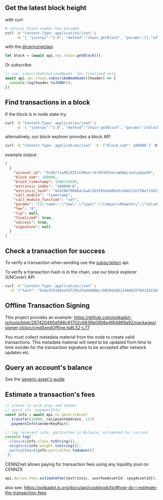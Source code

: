## Get the latest block height
with curl:
```bash
# returns block number hex encoded
curl -H "Content-Type: application/json" \
     -d '{ "jsonrpc":"2.0", "method":"chain_getBlock", "params":[],"id":1 }' http://example.com:9933 | jq .result.block.header.number
```

with the [@cennznet/api](https://www.npmjs.com/package/@cennznet/api):
```javascript
let block = (await api.rpc.chain.getBlock());
```

Or subscribe:
```javascript
// use `subscribeFinalizedHeads` for finalized only
await api.rpc.chain.subscribeNewHeads((header) => {
  console.log(header.toJSON());
})
```

## Find transactions in a block

If the block is in node state try:
```bash
curl -H "Content-Type: application/json" \
     -d '{ "jsonrpc":"2.0", "method":"chain_getBlock", "params":[<block number>],"id":1 }' http://example.com:9933 | jq .result.block.extrinsics
```

alternatively, our block explorer provides a block API
```bash
curl -H "Content-Type: application/json" -d '{"block_num": 100000 }' https://scan-azalea.onfinality.me/api/scan/block | jq .data.extrinsics
```

example output:
```json
[
  {
    "account_id": "5C4hrfjw9DjXZTzV3MwzrrAr9P1MJhSrvWGWqi1eSuyUpnhM",
    "block_num": 100000,
    "block_timestamp": 1586216540,
    "extrinsic_index": "100000-0",
    "extrinsic_hash": "0x0296798d64cba412b3f891b40be9cb0421d2758ef15b5151a7998a4c271702f2",
    "call_module": "timestamp",
    "call_module_function": "set",
    "params": "[{\"name\":\"now\",\"type\":\"Compact<Moment>\",\"value\":1586216540000}]",
    "fee": "0",
    "tip": null,
    "finalized": true,
    "success": true,
    "signature": null
  }
]
```


## Check a transaction for success

To verify a transaction when sending use the [subscription](https://github.com/cennznet/cennznet/wiki/Subscriptions#transaction-subscriptions) api.

To verify a transaction hash is in the chain, use our block explorer (UNCover) API

```bash
curl -H "Content-Type: application/json" \
  -d '{"hash": "0xbe3781892d397395afdde9086cc0028426612468bd37841241284e92facf34ea" }' https://scan-azalea.onfinality.me/api/scan/extrinsic | jq .data.success
```

## Offline Transaction Signing
This project provides an example: https://github.com/polkadot-js/tools/blob/287420490d586c61702c6836b0906e4f64869a92/packages/signer-cli/src/cmdSendOffline.ts#L52-L77

You must collect metadata material from the node to create valid transactions.
This metadata material will need to be updated from time to time inorder for the transaction signature to be accepted after network updates etc.

## Query an account's balance

See the [generic asset's guide](https://github.com/cennznet/cennznet/wiki/Token-Economy#displaying-and-querying-account-balances)

## Estimate a transaction's fees

```typescript
// create tx with args and sender
// query its 'paymentInfo'
const info = await api.tx.genericAsset
  .transfer(16000, recipientAddress, 123)
  .paymentInfo(senderKeyPair);

// log relevant info, partialFee is Balance, estimated for current
console.log(`
  class=${info.class.toString()},
  weight=${info.weight.toString()},
  partialFee=${info.partialFee.toHuman()}
`);
```

CENNZnet allows paying for transaction fees using any liquidity pool on CENNZX
```typescript
api.derive.fees.estimateFee({extrinsic, userFeeAssetId: cpayAssetId});
```

also see: https://polkadot.js.org/docs/api/cookbook/tx/#how-do-i-estimate-the-transaction-fees